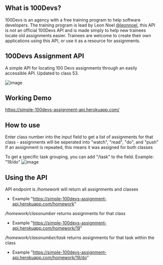 ## What is 100Devs?
100Devs is an agency with a free training program to help software developers. The training program is lead by Leon Noel [@leonnoel](https://twitter.com/leonnoel), this API is not an official 100Devs API and is made simply to help new trainees locate old assignments easier. Trainees are welcome to create their own applications using this API, or use it as a resource for assignments.

## 100Devs Assignment API
A simple API for locating 100 Devs assignments through an easily accessible API. Updated to class 53.

![image](https://user-images.githubusercontent.com/44350021/177888333-15bf6a5e-5421-43a4-a025-d4f94be791f4.png)
 
## Working Demo
https://simple-100devs-assignment-api.herokuapp.com/

## How to use
Enter class number into the input field to get a list of assignments for that class - assignments will be seperated into "watch", "read", "do", and "push"
If an assignment is repeated, this means it was assigned for both classes

To get a specific task grouping, you can add "/task" to the field. Example: "19/do" 
![image](https://user-images.githubusercontent.com/44350021/177889336-666a0c08-86e2-4363-bfdf-9da93a648784.png)

## Using the API
API endpoint is _/homework_ will return all assignments and classes
  * Example "https://simple-100devs-assignment-api.herokuapp.com/homework"

_/homework/classnumber_ returns assignments for that class 
  * Example "https://simple-100devs-assignment-api.herokuapp.com/homework/19"

_/homework/classnumber/task_ returns assignments for that task within the class 
  * Example "https://simple-100devs-assignment-api.herokuapp.com/homework/19/do"

